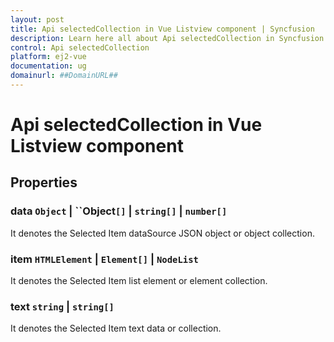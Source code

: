 ```yaml
---
layout: post
title: Api selectedCollection in Vue Listview component | Syncfusion
description: Learn here all about Api selectedCollection in Syncfusion Vue Listview component of Syncfusion Essential JS 2 and more.
control: Api selectedCollection 
platform: ej2-vue
documentation: ug
domainurl: ##DomainURL##
---
```


# Api selectedCollection in Vue Listview component

## Properties

### data ``Object`` &#124;  ``Object`[]` &#124;  `string[]` &#124;  `number[]`

It denotes the Selected Item dataSource JSON object or object collection.

### item `HTMLElement` &#124;  `Element[]` &#124;  `NodeList`

It denotes the Selected Item list element or element collection.

### text `string` &#124;  `string[]`

It denotes the Selected Item text data or collection.
